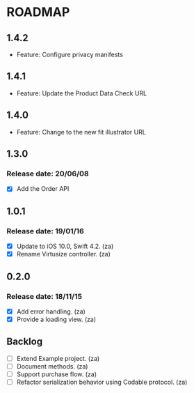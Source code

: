 # ROADMAP

## 1.4.2
- Feature: Configure privacy manifests

## 1.4.1
- Feature: Update the Product Data Check URL

## 1.4.0
- Feature: Change to the new fit illustrator URL

## 1.3.0

### Release date: 20/06/08

- [x] Add the Order API

## 1.0.1

### Release date: 19/01/16

- [x] Update to iOS 10.0, Swift 4.2. (za)
- [x] Rename Virtusize controller. (za)

## 0.2.0

### Release date: 18/11/15

- [x] Add error handling. (za)
- [x] Provide a loading view. (za)

## Backlog

- [ ] Extend Example project. (za)
- [ ] Document methods. (za)
- [ ] Support purchase flow. (za)
- [ ] Refactor serialization behavior using Codable protocol. (za)
